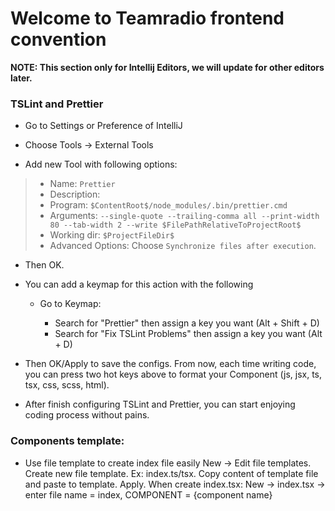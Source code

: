 # Welcome to Teamradio frontend convention

**NOTE: This section only for Intellij Editors, we will update for other editors later.**

### TSLint and Prettier
- Go to Settings or Preference of IntelliJ

- Choose Tools -> External Tools

- Add new Tool with following options:

> - Name:         `Prettier`
> - Description: 
> - Program:      `$ContentRoot$/node_modules/.bin/prettier.cmd`
> - Arguments:    `--single-quote --trailing-comma all --print-width 80 --tab-width 2 --write $FilePathRelativeToProjectRoot$`
> - Working dir:  `$ProjectFileDir$`
> - Advanced Options: Choose `Synchronize files after execution`.

- Then OK.

- You can add a keymap for this action with the following

  - Go to Keymap:
  
    - Search for "Prettier" then assign a key you want (Alt + Shift + D)
    - Search for "Fix TSLint Problems" then assign a key you want (Alt + D)

- Then OK/Apply to save the configs. From now, each time writing code, you can press two hot keys above to format your Component (js, jsx, ts, tsx, css, scss, html). 

- After finish configuring TSLint and Prettier, you can start enjoying coding process without pains. 

### Components template:
- Use file template to create index file easily
New -> Edit file templates.
Create new file template. Ex: index.ts/tsx. Copy content of template file and paste to template. Apply.
When create index.tsx: New -> index.tsx -> enter file name = index, COMPONENT = {component name}
